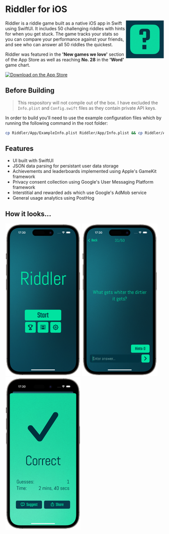 # Riddler for iOS

<img src="Screenshots/AppIcon.png" align="right" alt="Riddler Icon" width="120" height="120">

Riddler is a riddle game built as a native iOS app in Swift using SwiftUI. It includes 50 challenging riddles with hints for when you get stuck. The game tracks your stats so you can compare your performance against your friends, and see who can answer all 50 riddles the quickest.

Riddler was featured in the **'New games we love'** section of the App Store as well as reaching **No. 28** in the **'Word'** game chart.

[![Download on the App Store](https://developer.apple.com/assets/elements/badges/download-on-the-app-store.svg)](https://apps.apple.com/us/app/riddler-can-you-solve-it/id1615311096)

## Before Building
> This respository will not compile out of the box. I have excluded the `Info.plist` and `Config.swift` files as they contain private API keys.

In order to build you'll need to use the example configuration files which by running the following command in the root folder:

```bash
cp Riddler/App/ExampleInfo.plist Riddler/App/Info.plist && cp Riddler/App/Config/ExampleConfig.swift Riddler/App/Config/Config.swift
```

## Features
- UI built with SwiftUI
- JSON data parsing for persistant user data storage
- Achievements and leaderboards implemented using Apple's GameKit framework
- Privacy consent collection using Google's User Messaging Platform framework
- Interstitial and rewarded ads which use Google's AdMob service
- General usage analytics using PostHog

## How it looks...
<p float="left">
  <img src="Screenshots/Menu.png" width="240" />
  <img src="Screenshots/Riddle.png" width="240" /> 
  <img src="Screenshots/Correct.png" width="240" />
</p>
